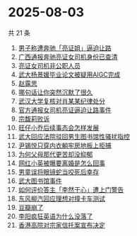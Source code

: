 # 2025-08-03

共 21 条

<!-- BEGIN -->
<!-- 最后更新时间 Sun Aug 03 2025 14:32:44 GMT+0800 (China Standard Time) -->

1. [男子称遭奔驰「亮证姐」逼迫让路](https://www.zhihu.com/search?q=%E7%94%B7%E5%AD%90%E7%A7%B0%E9%81%AD%E5%A5%94%E9%A9%B0%E3%80%8C%E4%BA%AE%E8%AF%81%E5%A7%90%E3%80%8D%E9%80%BC%E8%BF%AB%E8%AE%A9%E8%B7%AF)
1. [广西通报奔驰亮证女司机身份已查清](https://www.zhihu.com/search?q=%E5%B9%BF%E8%A5%BF%E9%80%9A%E6%8A%A5%E5%A5%94%E9%A9%B0%E4%BA%AE%E8%AF%81%E5%A5%B3%E5%8F%B8%E6%9C%BA%E8%BA%AB%E4%BB%BD%E5%B7%B2%E6%9F%A5%E6%B8%85)
1. [亮证女司机非公职人员](https://www.zhihu.com/search?q=%E4%BA%AE%E8%AF%81%E5%A5%B3%E5%8F%B8%E6%9C%BA%E9%9D%9E%E5%85%AC%E8%81%8C%E4%BA%BA%E5%91%98)
1. [武大杨景媛毕业论文被疑用AIGC完成](https://www.zhihu.com/search?q=%E6%AD%A6%E5%A4%A7%E6%9D%A8%E6%99%AF%E5%AA%9B%E6%AF%95%E4%B8%9A%E8%AE%BA%E6%96%87%E8%A2%AB%E7%96%91%E7%94%A8AIGC%E5%AE%8C%E6%88%90)
1. [赵露思](https://www.zhihu.com/search?q=%E8%B5%B5%E9%9C%B2%E6%80%9D)
1. [哪句话让你突然沉默了很久](https://www.zhihu.com/search?q=%E5%93%AA%E5%8F%A5%E8%AF%9D%E8%AE%A9%E4%BD%A0%E7%AA%81%E7%84%B6%E6%B2%89%E9%BB%98%E4%BA%86%E5%BE%88%E4%B9%85)
1. [武汉大学复核对肖某某纪律处分](https://www.zhihu.com/search?q=%E6%AD%A6%E6%B1%89%E5%A4%A7%E5%AD%A6%E5%A4%8D%E6%A0%B8%E5%AF%B9%E8%82%96%E6%9F%90%E6%9F%90%E7%BA%AA%E5%BE%8B%E5%A4%84%E5%88%86)
1. [官方通报女司机亮证逼迫让路事件](https://www.zhihu.com/search?q=%E5%AE%98%E6%96%B9%E9%80%9A%E6%8A%A5%E5%A5%B3%E5%8F%B8%E6%9C%BA%E4%BA%AE%E8%AF%81%E9%80%BC%E8%BF%AB%E8%AE%A9%E8%B7%AF%E4%BA%8B%E4%BB%B6)
1. [宗馥莉败诉](https://www.zhihu.com/search?q=%E5%AE%97%E9%A6%A5%E8%8E%89%E8%B4%A5%E8%AF%89)
1. [旺仔小乔后续事态会怎样发展](https://www.zhihu.com/search?q=%E6%97%BA%E4%BB%94%E5%B0%8F%E4%B9%94%E5%90%8E%E7%BB%AD%E4%BA%8B%E6%80%81%E4%BC%9A%E6%80%8E%E6%A0%B7%E5%8F%91%E5%B1%95)
1. [武大回应法院驳回男生图书馆性骚扰指控](https://www.zhihu.com/search?q=%E6%AD%A6%E5%A4%A7%E5%9B%9E%E5%BA%94%E6%B3%95%E9%99%A2%E9%A9%B3%E5%9B%9E%E7%94%B7%E7%94%9F%E5%9B%BE%E4%B9%A6%E9%A6%86%E6%80%A7%E9%AA%9A%E6%89%B0%E6%8C%87%E6%8E%A7)
1. [尹锡悦只穿内衣躺牢房地板上拒捕](https://www.zhihu.com/search?q=%E5%B0%B9%E9%94%A1%E6%82%A6%E5%8F%AA%E7%A9%BF%E5%86%85%E8%A1%A3%E8%BA%BA%E7%89%A2%E6%88%BF%E5%9C%B0%E6%9D%BF%E4%B8%8A%E6%8B%92%E6%8D%95)
1. [为何父母那代更苦却没抑郁](https://www.zhihu.com/search?q=%E4%B8%BA%E4%BD%95%E7%88%B6%E6%AF%8D%E9%82%A3%E4%BB%A3%E6%9B%B4%E8%8B%A6%E5%8D%B4%E6%B2%A1%E6%8A%91%E9%83%81)
1. [网红小英被曝要离婚是怎么回事](https://www.zhihu.com/search?q=%E7%BD%91%E7%BA%A2%E5%B0%8F%E8%8B%B1%E8%A2%AB%E6%9B%9D%E8%A6%81%E7%A6%BB%E5%A9%9A%E6%98%AF%E6%80%8E%E4%B9%88%E5%9B%9E%E4%BA%8B)
1. [男童误将眼镜蛇当咬死后幸存](https://www.zhihu.com/search?q=%E7%94%B7%E7%AB%A5%E8%AF%AF%E5%B0%86%E7%9C%BC%E9%95%9C%E8%9B%87%E5%BD%93%E5%92%AC%E6%AD%BB%E5%90%8E%E5%B9%B8%E5%AD%98)
1. [武大图书馆事件](https://www.zhihu.com/search?q=%E6%AD%A6%E5%A4%A7%E5%9B%BE%E4%B9%A6%E9%A6%86%E4%BA%8B%E4%BB%B6)
1. [如何评价答主「李然于心」遭上门警告](https://www.zhihu.com/search?q=%E5%A6%82%E4%BD%95%E8%AF%84%E4%BB%B7%E7%AD%94%E4%B8%BB%E3%80%8C%E6%9D%8E%E7%84%B6%E4%BA%8E%E5%BF%83%E3%80%8D%E9%81%AD%E4%B8%8A%E9%97%A8%E8%AD%A6%E5%91%8A)
1. [东风柳汽回应理想对撞卡车测试](https://www.zhihu.com/search?q=%E4%B8%9C%E9%A3%8E%E6%9F%B3%E6%B1%BD%E5%9B%9E%E5%BA%94%E7%90%86%E6%83%B3%E5%AF%B9%E6%92%9E%E5%8D%A1%E8%BD%A6%E6%B5%8B%E8%AF%95)
1. [豆瓣崩了](https://www.zhihu.com/search?q=%E8%B1%86%E7%93%A3%E5%B4%A9%E4%BA%86)
1. [李阳疯狂英语为什么没落了](https://www.zhihu.com/search?q=%E6%9D%8E%E9%98%B3%E7%96%AF%E7%8B%82%E8%8B%B1%E8%AF%AD%E4%B8%BA%E4%BB%80%E4%B9%88%E6%B2%A1%E8%90%BD%E4%BA%86)
1. [香港高院对宗家信托案宣布决定](https://www.zhihu.com/search?q=%E9%A6%99%E6%B8%AF%E9%AB%98%E9%99%A2%E5%AF%B9%E5%AE%97%E5%AE%B6%E4%BF%A1%E6%89%98%E6%A1%88%E5%AE%A3%E5%B8%83%E5%86%B3%E5%AE%9A)

<!-- END -->
